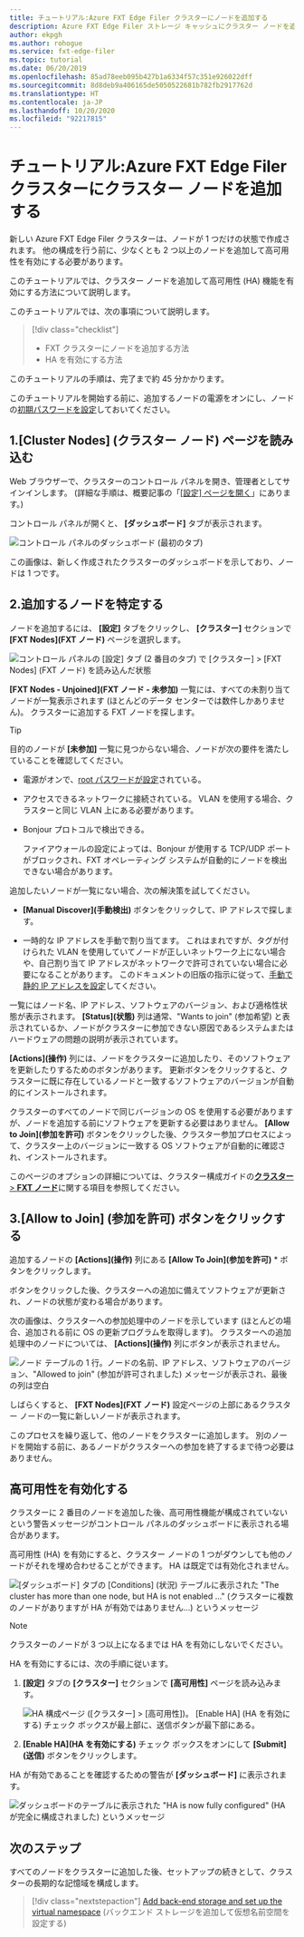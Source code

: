 ```yaml
---
title: チュートリアル:Azure FXT Edge Filer クラスターにノードを追加する
description: Azure FXT Edge Filer ストレージ キャッシュにクラスター ノードを追加し、高可用性 (HA) 機能を有効にする方法について説明します。
author: ekpgh
ms.author: rohogue
ms.service: fxt-edge-filer
ms.topic: tutorial
ms.date: 06/20/2019
ms.openlocfilehash: 85ad78eeb095b427b1a6334f57c351e926022dff
ms.sourcegitcommit: 8d8deb9a406165de5050522681b782fb2917762d
ms.translationtype: HT
ms.contentlocale: ja-JP
ms.lasthandoff: 10/20/2020
ms.locfileid: "92217815"
---
```

# <a name="tutorial-add-cluster-nodes-to-an-azure-fxt-edge-filer-cluster"></a>チュートリアル:Azure FXT Edge Filer クラスターにクラスター ノードを追加する

新しい Azure FXT Edge Filer クラスターは、ノードが 1 つだけの状態で作成されます。 他の構成を行う前に、少なくとも 2 つ以上のノードを追加して高可用性を有効にする必要があります。

このチュートリアルでは、クラスター ノードを追加して高可用性 (HA) 機能を有効にする方法について説明します。

このチュートリアルでは、次の事項について説明します。

> [!div class="checklist"]
>
> * FXT クラスターにノードを追加する方法
> * HA を有効にする方法

このチュートリアルの手順は、完了まで約 45 分かかります。

このチュートリアルを開始する前に、追加するノードの電源をオンにし、ノードの[初期パスワードを設定](fxt-node-password.md)しておいてください。

## <a name="1-load-the-cluster-nodes-page"></a>1.[Cluster Nodes] (クラスター ノード) ページを読み込む

Web ブラウザーで、クラスターのコントロール パネルを開き、管理者としてサインインします。 (詳細な手順は、概要記事の「[[設定] ページを開く](fxt-cluster-create.md#open-the-settings-pages)」にあります。)

コントロール パネルが開くと、 **[ダッシュボード]** タブが表示されます。 

![コントロール パネルのダッシュボード (最初のタブ)](media/fxt-cluster-config/dashboard-1-node.png)

この画像は、新しく作成されたクラスターのダッシュボードを示しており、ノードは 1 つです。

## <a name="2-locate-the-node-to-add"></a>2.追加するノードを特定する

ノードを追加するには、 **[設定]** タブをクリックし、 **[クラスター]** セクションで **[FXT Nodes]\(FXT ノード\)** ページを選択します。

![コントロール パネルの [設定] タブ (2 番目のタブ) で [クラスター] > [FXT Nodes] (FXT ノード) を読み込んだ状態](media/fxt-cluster-config/settings-fxt-nodes.png)

**[FXT Nodes - Unjoined]\(FXT ノード - 未参加\)** 一覧には、すべての未割り当てノードが一覧表示されます (ほとんどのデータ センターでは数件しかありません)。 クラスターに追加する FXT ノードを探します。

> [!Tip]
> 目的のノードが **[未参加]** 一覧に見つからない場合、ノードが次の要件を満たしていることを確認してください。
>
> * 電源がオンで、[root パスワードが設定](fxt-node-password.md)されている。
> * アクセスできるネットワークに接続されている。 VLAN を使用する場合、クラスターと同じ VLAN 上にある必要があります。
> * Bonjour プロトコルで検出できる。
>
>   ファイアウォールの設定によっては、Bonjour が使用する TCP/UDP ポートがブロックされ、FXT オペレーティング システムが自動的にノードを検出できない場合があります。
>
> 追加したいノードが一覧にない場合、次の解決策を試してください。
>
> * **[Manual Discover]\(手動検出\)** ボタンをクリックして、IP アドレスで探します。
>
> * 一時的な IP アドレスを手動で割り当てます。 これはまれですが、タグが付けられた VLAN を使用していてノードが正しいネットワーク上にない場合や、自己割り当て IP アドレスがネットワークで許可されていない場合に必要になることがあります。 このドキュメントの旧版の指示に従って、[手動で静的 IP アドレスを設定](https://azure.github.io/Avere/legacy/create_cluster/4_8/html/static_ip.html)してください。

一覧にはノード名、IP アドレス、ソフトウェアのバージョン、および適格性状態が表示されます。 **[Status]\(状態\)** 列は通常、"Wants to join" (参加希望) と表示されているか、ノードがクラスターに参加できない原因であるシステムまたはハードウェアの問題の説明が表示されています。

**[Actions]\(操作\)** 列には、ノードをクラスターに追加したり、そのソフトウェアを更新したりするためのボタンがあります。 更新ボタンをクリックすると、クラスターに既に存在しているノードと一致するソフトウェアのバージョンが自動的にインストールされます。

クラスターのすべてのノードで同じバージョンの OS を使用する必要がありますが、ノードを追加する前にソフトウェアを更新する必要はありません。 **[Allow to Join]\(参加を許可\)** ボタンをクリックした後、クラスター参加プロセスによって、クラスター上のバージョンに一致する OS ソフトウェアが自動的に確認され、インストールされます。

このページのオプションの詳細については、クラスター構成ガイドの[**クラスター** > **FXT ノード**](https://azure.github.io/Avere/legacy/ops_guide/4_7/html/gui_fxt_nodes.html)に関する項目を参照してください。

## <a name="3-click-the-allow-to-join-button"></a>3.[Allow to Join] (参加を許可) ボタンをクリックする

追加するノードの **[Actions]\(操作\)** 列にある **[Allow To Join]\(参加を許可\)** * ボタンをクリックします。

ボタンをクリックした後、クラスターへの追加に備えてソフトウェアが更新され、ノードの状態が変わる場合があります。

次の画像は、クラスターへの参加処理中のノードを示しています (ほとんどの場合、追加される前に OS の更新プログラムを取得します)。 クラスターへの追加処理中のノードについては、 **[Actions]\(操作\)** 列にボタンが表示されません。

![ノード テーブルの 1 行。ノードの名前、IP アドレス、ソフトウェアのバージョン、"Allowed to join" (参加が許可されました) メッセージが表示され、最後の列は空白](media/fxt-cluster-config/node-join-in-process.png)

しばらくすると、 **[FXT Nodes]\(FXT ノード\)** 設定ページの上部にあるクラスター ノードの一覧に新しいノードが表示されます。

このプロセスを繰り返して、他のノードをクラスターに追加します。 別のノードを開始する前に、あるノードがクラスターへの参加を終了するまで待つ必要はありません。

## <a name="enable-high-availability"></a>高可用性を有効化する

クラスターに 2 番目のノードを追加した後、高可用性機能が構成されていないという警告メッセージがコントロール パネルのダッシュボードに表示される場合があります。

高可用性 (HA) を有効にすると、クラスター ノードの 1 つがダウンしても他のノードがそれを埋め合わせることができます。 HA は既定では有効化されません。

![[ダッシュボード] タブの [Conditions] (状況) テーブルに表示された "The cluster has more than one node, but HA is not enabled ..." (クラスターに複数のノードがありますが HA が有効ではありません...) というメッセージ](media/fxt-cluster-config/no-ha-2-nodes.png)

> [!Note]
> クラスターのノードが 3 つ以上になるまでは HA を有効にしないでください。

HA を有効にするには、次の手順に従います。

1. **[設定]** タブの **[クラスター]** セクションで **[高可用性]** ページを読み込みます。

   ![HA 構成ページ ([クラスター] > [高可用性])。 [Enable HA] (HA を有効にする) チェック ボックスが最上部に、送信ボタンが最下部にある。](media/fxt-cluster-config/enable-ha.png)

2. **[Enable HA]\(HA を有効にする\)** チェック ボックスをオンにして **[Submit]\(送信\)** ボタンをクリックします。

HA が有効であることを確認するための警告が **[ダッシュボード]** に表示されます。

![ダッシュボードのテーブルに表示された "HA is now fully configured" (HA が完全に構成されました) というメッセージ](media/fxt-cluster-config/ha-configured-alert.png)

## <a name="next-steps"></a>次のステップ

すべてのノードをクラスターに追加した後、セットアップの続きとして、クラスターの長期的な記憶域を構成します。

> [!div class="nextstepaction"]
> [Add back-end storage and set up the virtual namespace](fxt-add-storage.md) (バックエンド ストレージを追加して仮想名前空間を設定する)